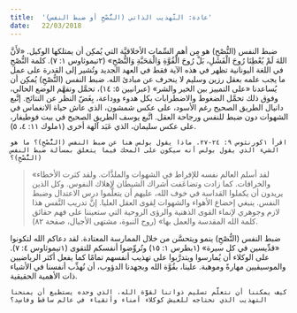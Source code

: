 ```yaml
---
title:  'عادة: التَّهذيب الذاتي (النُّصْحِ أو ضبط النفس)'
date:   22/03/2018
---
```


ضبط النفس (النُّصْحِ) هو مِن أهم السِّمات الأخلاقيَّة التي يُمكِن أن يمتلكها الوكيل. «لأَنَّ اللهَ لَمْ يُعْطِنَا رُوحَ الْفَشَلِ، بَلْ رُوحَ الْقُوَّةِ وَالْمَحَبَّةِ وَالنُّصْحِ» (٢تيموثاوس ١: ٧). كلمة النُّصْحِ في اللغة اليونانية تظهر في هذه الآية فقط في العهد الجديد وتُشير إلى القدرة على عمل ما يجب علمه بعقل رزين وسليم لا ينحرف عن مبادئ الله. ضبط النفس (النُّصْحِ) يُمكِن أن يُساعدنا «على التمييز بين الخير والشر» (عبرانيين ٥: ١٤)، تحمَّل وتفهَّم الوضع الحالي، وفوق ذلك تحمَّل الضغوط والاضطرابات بكل هدوء ووداعة، بِغَضّ النظر عن النتائج. إتَّبع دانيال الطريق الصحيح رغم الأسود، على عكس شمشون، الذي عاش حياة الانغماس في الشهوات دون ضبط للنفس ورجاحة العقل. اتَّبع يوسف الطريق الصحيح في بيت فوطيفار، على عكس سليمان، الذي عَبَد آلهة أخرى (١ملوك ١١: ٤، ٥).

`اقرأ ١كورنثوس ٩: ٢٤-٢٧. ماذا يقول بولس هنا عن ضبط النفس (النُّصْحِ)؟ ما هو الشيء الذي يقول بولس أنه سيكون على المحك فيما يتعلق بمسألة ضبط النفس (النُّصْحِ)؟`

> <p></p>
> «لقد أسلم العالم نفسه للإفراط في الشهوات والملذَّات. ولقد كثرت الأخطاء والخرافات. كما زادت وتضاعَفت أشراك الشيطان لإهلاك النفوس. وكل الذين يريدون أن يكملوا القداسة في خوف الله، عليهم أن يتعلَّموا درس الاعتدال وضبط النفس. ينبغي إخضاع الأهواء والشهوات لِقوى العقل العليا. إنَّ تدريب النَّفس هذا لازم وجوهري لإنماء القوى الذهنية والرؤى الروحية التي ستعيننا على فهم حقائق كلمة الله المقدسة والعمل بها» (روح النبوة، مشتهى الأجيال، صفحة ٨٢).

ضبط النفس (النُّصْحِ) ينمو ويتحسَّن من خلال الممارسة المعتادة. لقد دعاكم الله لتكونوا «قدِّيسين في كل سيرة» (١بطرس ١: ١٥) وتُروِّضوا أنفسكم للتقوى (١تيموثاوس ٤: ٧). على الوكلاء أن يُمارسوا ويتدرَّبوا على تهذيب أنفسهم تمامًا كما يفعل أكثر الرياضيين والموسيقيين مهارةً وموهبة. علينا، بقُوَّة الله وبجهدنا الدؤوب، أن نُهذِّب أنفسنا في الأشياء ذات الأهمية الحقيقية.

`كيف يمكننا أن نتعلَّم تسليم ذواتنا لقوَّة الله، الذي وحده يستطيع أن يمنحنا التهذيب الذي نحتاجه للعيش كوكلاء أمناء وأتقياء في عالم ساقط وفاسِد؟`